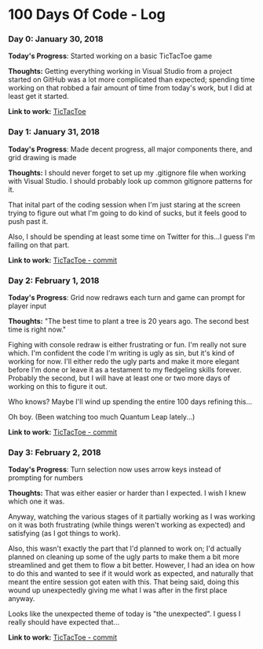 # 100 Days Of Code - Log

### Day 0: January 30, 2018

**Today's Progress**: Started working on a basic TicTacToe game

**Thoughts:** Getting everything working in Visual Studio from a project started on GitHub was a lot more complicated than expected; spending
time working on that robbed a fair amount of time from today's work, but I did at least get it started.

**Link to work:** [TicTacToe](https://github.com/poshcodebear/Tic-Tac-Toe)

### Day 1: January 31, 2018

**Today's Progress**: Made decent progress, all major components there, and grid drawing is made

**Thoughts:** I should never forget to set up my .gitignore file when working with Visual Studio.  I should probably look up common gitignore patterns for it.

That inital part of the coding session when I'm just staring at the screen trying to figure out what I'm going to do kind of sucks, but it feels good to push
past it.

Also, I should be spending at least some time on Twitter for this...I guess I'm failing on that part.

**Link to work:** [TicTacToe - commit](https://github.com/poshcodebear/Tic-Tac-Toe/commit/556537b9a9dd0d4ceb68e57a69013c68cb5b8d3a)

### Day 2: February 1, 2018

**Today's Progress**: Grid now redraws each turn and game can prompt for player input

**Thoughts:** "The best time to plant a tree is 20 years ago.  The second best time is right now."

Fighing with console redraw is either frustrating or fun.  I'm really not sure which.  I'm confident the code I'm writing is ugly as sin, but it's kind of working for now.
I'll either redo the ugly parts and make it more elegant before I'm done or leave it as a testament to my fledgeling skills forever.  Probably the second,
but I will have at least one or two more days of working on this to figure it out.

Who knows?  Maybe I'll wind up spending the entire 100 days refining this...

Oh boy. (Been watching too much Quantum Leap lately...)

**Link to work:** [TicTacToe - commit](https://github.com/poshcodebear/Tic-Tac-Toe/commit/47ced09e5086c23403c54ccd6c9a00c1b6171c8a)

### Day 3: February 2, 2018

**Today's Progress**: Turn selection now uses arrow keys instead of prompting for numbers

**Thoughts:** That was either easier or harder than I expected.  I wish I knew which one it was.

Anyway, watching the various stages of it partially working as I was working on it was both frustrating (while things weren't working as expected)
and satisfying (as I got things to work).

Also, this wasn't exactly the part that I'd planned to work on; I'd actually planned on cleaning up some of the ugly parts to make them a bit more
streamlined and get them to flow a bit better.  However, I had an idea on how to do this and wanted to see if it would work as expected, and
naturally that meant the entire session got eaten with this.  That being said, doing this wound up unexpectedly giving me what I was after in the first place anyway.

Looks like the unexpected theme of today is "the unexpected".  I guess I really should have expected that...

**Link to work:** [TicTacToe - commit](https://github.com/poshcodebear/Tic-Tac-Toe/commit/ac0444582591278e1bd29290b3a24bef587254bd)